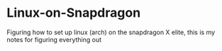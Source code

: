 # Linux-on-Snapdragon
Figuring how to set up linux (arch) on the snapdragon X elite, this is my notes for figuring everything out
